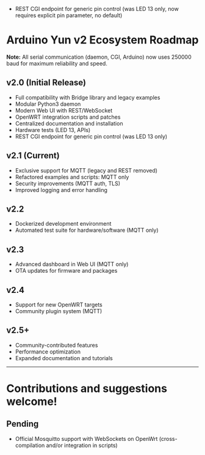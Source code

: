 - REST CGI endpoint for generic pin control (was LED 13 only, now requires explicit pin parameter, no default)

# Arduino Yun v2 Ecosystem Roadmap

**Note:** All serial communication (daemon, CGI, Arduino) now uses 250000 baud for maximum reliability and speed.

## v2.0 (Initial Release)
- Full compatibility with Bridge library and legacy examples
- Modular Python3 daemon
- Modern Web UI with REST/WebSocket
- OpenWRT integration scripts and patches
- Centralized documentation and installation
- Hardware tests (LED 13, APIs)
- REST CGI endpoint for generic pin control (was LED 13 only)

## v2.1 (Current)
- Exclusive support for MQTT (legacy and REST removed)
- Refactored examples and scripts: MQTT only
- Security improvements (MQTT auth, TLS)
- Improved logging and error handling

## v2.2
- Dockerized development environment
- Automated test suite for hardware/software (MQTT only)

## v2.3
- Advanced dashboard in Web UI (MQTT only)
- OTA updates for firmware and packages

## v2.4
- Support for new OpenWRT targets
- Community plugin system (MQTT)

## v2.5+
- Community-contributed features
- Performance optimization
- Expanded documentation and tutorials

---

# Contributions and suggestions welcome!

## Pending

- Official Mosquitto support with WebSockets on OpenWrt (cross-compilation and/or integration in scripts)
